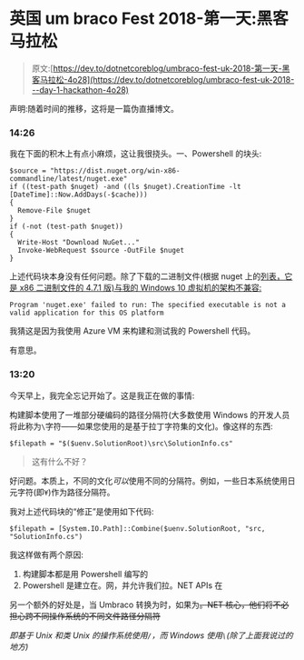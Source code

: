 # 英国 um braco Fest 2018-第一天:黑客马拉松

> 原文:[https://dev.to/dotnetcoreblog/umbraco-fest-uk-2018-第一天-黑客马拉松-4o28](https://dev.to/dotnetcoreblog/umbraco-fest-uk-2018---day-1-hackathon-4o28)

声明:随着时间的推移，这将是一篇伪直播博文。

### [](#1426)14:26

我在下面的积木上有点小麻烦，这让我很挠头。一、Powershell 的块头:

```
$source = "https://dist.nuget.org/win-x86-commandline/latest/nuget.exe"
if ((test-path $nuget) -and ((ls $nuget).CreationTime -lt [DateTime]::Now.AddDays(-$cache)))
{
  Remove-File $nuget
}
if (-not (test-path $nuget))
{
  Write-Host "Download NuGet..."
  Invoke-WebRequest $source -OutFile $nuget
} 
```

上述代码块本身没有任何问题。除了下载的二进制文件(根据 nuget 上的[列表，它是 x86 二进制文件的 4.7.1 版)与我的 Windows 10 虚拟机的架构不兼容:](https://www.nuget.org/downloads/)

```
Program 'nuget.exe' failed to run: The specified executable is not a valid application for this OS platform 
```

我猜这是因为我使用 Azure VM 来构建和测试我的 Powershell 代码。

有意思。

### [](#1320)13:20

今天早上，我完全忘记开始了。这是我正在做的事情:

构建脚本使用了一堆部分硬编码的路径分隔符(大多数使用 Windows 的开发人员将此称为`\`字符——如果您使用的是基于拉丁字符集的文化)。像这样的东西:

```
$filepath = "$($uenv.SolutionRoot)\src\SolutionInfo.cs" 
```

> 这有什么不好？

好问题。本质上，不同的文化*可以*使用不同的分隔符。例如，一些日本系统使用日元字符(即`¥`)作为路径分隔符。

我对上述代码块的“修正”是使用如下代码:

```
$filepath = [System.IO.Path]::Combine($uenv.SolutionRoot, "src, "SolutionInfo.cs") 
```

我这样做有两个原因:

1.  构建脚本都是用 Powershell 编写的
2.  Powershell 是建立在。网，并允许我们拉。NET APIs 在

另一个额外的好处是，当 Umbraco 转换为时，如果为~~。NET 核心，他们将不必担心跨不同操作系统的不同文件路径分隔符~~

*即基于 Unix 和类 Unix 的操作系统使用`/`，而 Windows 使用`\`(除了上面我说过的地方)*
